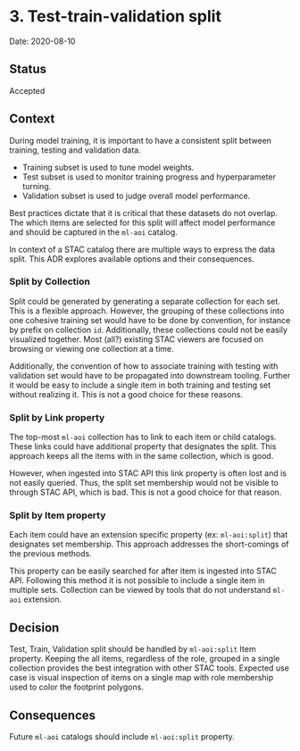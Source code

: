 # 3. Test-train-validation split

Date: 2020-08-10

## Status

Accepted

## Context

During model training, it is important to have a consistent split between training, testing and validation data.

- Training subset is used to tune model weights.
- Test subset is used to monitor training progress and hyperparameter turning.
- Validation subset is used to judge overall model performance.

Best practices dictate that it is critical that these datasets do not overlap.
The which items are selected for this split will affect model performance and should be captured in
the `ml-aoi` catalog.

In context of a STAC catalog there are multiple ways to express the data split.
This ADR explores available options and their consequences.

### Split by Collection

Split could be generated by generating a separate collection for each set. This is a flexible approach.
However, the grouping of these collections into one cohesive training set would have to be done by convention,
for instance by prefix on collection `id`.
Additionally, these collections could not be easily visualized together.
Most (all?) existing STAC viewers are focused on browsing or viewing one collection at a time.

Additionally, the convention of how to associate training with testing with validation set would have to be propagated
into downstream tooling.
Further it would be easy to include a single item in both training and testing set without realizing it.
This is not a good choice for these reasons.

### Split by Link property

The top-most `ml-aoi` collection has to link to each item or child catalogs.
These links could have additional property that designates the split.
This approach keeps all the items with in the same collection, which is good.

However, when ingested into STAC API this link property is often lost and is not easily queried.
Thus, the split set membership would not be visible to through STAC API, which is bad.
This is not a good choice for that reason.

### Split by Item property

Each item could have an extension specific property (ex: `ml-aoi:split`) that designates set membership.
This approach addresses the short-comings of the previous methods.

This property can be easily searched for after item is ingested into STAC API.
Following this method it is not possible to include a single item in multiple sets.
Collection can be viewed by tools that do not understand `ml-aoi` extension.

## Decision

Test, Train, Validation split should be handled by `ml-aoi:split` Item property.
Keeping the all items, regardless of the role, grouped in a single collection provides the best integration
with other STAC tools.
Expected use case is visual inspection of items on a single map with role membership used to color the
footprint polygons.

## Consequences

Future `ml-aoi` catalogs should include `ml-aoi:split` property.
